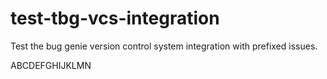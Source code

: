# test-tbg-vcs-integration
Test the bug genie version control system integration with prefixed issues.

ABCDEFGHIJKLMN
